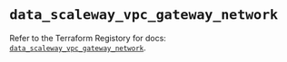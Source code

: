 # `data_scaleway_vpc_gateway_network`

Refer to the Terraform Registory for docs: [`data_scaleway_vpc_gateway_network`](https://registry.terraform.io/providers/scaleway/scaleway/2.19.0/docs/data-sources/vpc_gateway_network).
